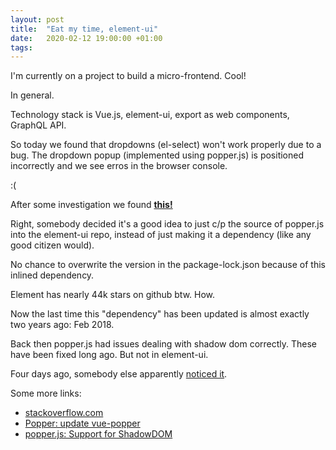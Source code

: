 ```yaml
---
layout: post
title:  "Eat my time, element-ui"
date:   2020-02-12 19:00:00 +01:00
tags:
---
```


I'm currently on a project to build a micro-frontend. Cool!

In general.

Technology stack is Vue.js, element-ui, export as web components, GraphQL API.

So today we found that dropdowns (el-select) won't work properly due to a bug.
The dropdown popup (implemented using popper.js) is positioned incorrectly and we see erros in the browser console.

:(

After some investigation we found **[this!][urgs]**

Right, somebody decided it's a good idea to just c/p the source of popper.js into the element-ui repo,
instead of just making it a dependency (like any good citizen would).

No chance to overwrite the version in the package-lock.json because of this inlined dependency.

Element has nearly 44k stars on github btw. How.

Now the last time this "dependency" has been updated is almost exactly two years ago: Feb 2018.

Back then popper.js had issues dealing with shadow dom correctly. These have been fixed long ago.
But not in element-ui.

Four days ago, somebody else apparently [noticed it][element-extract-dependency].

Some more links:

- [stackoverflow.com]
- [Popper: update vue-popper][element-update-popper.js]
- [popper.js: Support for ShadowDOM][popper.js-bugfix]

[urgs]: https://github.com/ElemeFE/element/blob/dev/src/utils/popper.js
[stackoverflow.com]: https://stackoverflow.com/questions/54352781/how-to-fix-element-and-popper-js-errors-in-vuejs-web-components-with-a-shadowroo
[element-extract-dependency]: https://github.com/ElemeFE/element/pull/18792
[element-update-popper.js]: https://github.com/ElemeFE/element/pull/11778
[popper.js-bugfix]: https://github.com/popperjs/popper-core/issues/686

